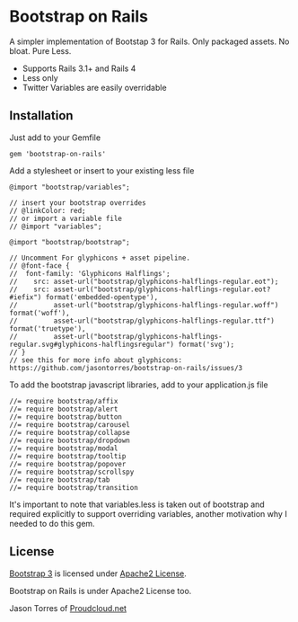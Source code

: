 # Bootstrap on Rails

A simpler implementation of Bootstap 3 for Rails. Only packaged assets. No bloat. Pure Less.

* Supports Rails 3.1+ and Rails 4
* Less only
* Twitter Variables are easily overridable
 
## Installation

Just add to your Gemfile

    gem 'bootstrap-on-rails'

Add a stylesheet or insert to your existing less file

    @import "bootstrap/variables";

    // insert your bootstrap overrides 
    // @linkColor: red;
    // or import a variable file
    // @import "variables";
    
    @import "bootstrap/bootstrap";

    // Uncomment For glyphicons + asset pipeline.
    // @font-face {
    //  font-family: 'Glyphicons Halflings';
    //    src: asset-url("bootstrap/glyphicons-halflings-regular.eot");
    //    src: asset-url("bootstrap/glyphicons-halflings-regular.eot?#iefix") format('embedded-opentype'),
    //         asset-url("bootstrap/glyphicons-halflings-regular.woff") format('woff'),
    //         asset-url("bootstrap/glyphicons-halflings-regular.ttf") format('truetype'),
    //         asset-url("bootstrap/glyphicons-halflings-regular.svg#glyphicons-halflingsregular") format('svg');
    // }
    // see this for more info about glyphicons: https://github.com/jasontorres/bootstrap-on-rails/issues/3

To add the bootstrap javascript libraries, add to your application.js file
    
    //= require bootstrap/affix
    //= require bootstrap/alert
    //= require bootstrap/button
    //= require bootstrap/carousel
    //= require bootstrap/collapse
    //= require bootstrap/dropdown
    //= require bootstrap/modal
    //= require bootstrap/tooltip
    //= require bootstrap/popover
    //= require bootstrap/scrollspy
    //= require bootstrap/tab
    //= require bootstrap/transition
    

It's important to note that variables.less is taken out of bootstrap and required explicitly to support overriding variables, another motivation why I needed to do this gem.

## License

[Bootstrap 3](http://getbootstrap.com) is licensed under [Apache2 License](https://github.com/twbs/bootstrap/blob/master/LICENSE).

Bootstrap on Rails is under Apache2 License too.

Jason Torres of [Proudcloud.net](http://www.proudcloud.net)
